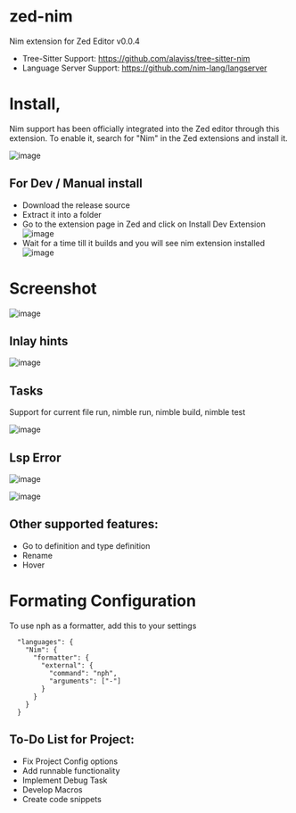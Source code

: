 # zed-nim
Nim extension for Zed Editor v0.0.4

- Tree-Sitter Support: https://github.com/alaviss/tree-sitter-nim
- Language Server Support: https://github.com/nim-lang/langserver

# Install,
Nim support has been officially integrated into the Zed editor through this extension. To enable it, search for "Nim" in the Zed extensions and install it.

![image](https://github.com/user-attachments/assets/11009e16-1c61-49a7-a9eb-77d3aaeb9724)


## For Dev / Manual install

- Download the release source
- Extract it into a folder
- Go to the extension page in Zed and click on Install Dev Extension
![image](https://github.com/user-attachments/assets/5ce69399-e1b2-4b5c-8e9e-93a952c9977d)
- Wait for a time till it builds and you will see nim extension installed
![image](https://github.com/user-attachments/assets/88d7622c-f799-40d9-8c0a-1d99d2529197)




# Screenshot
![image](https://github.com/user-attachments/assets/96cd2df6-11ff-495b-b97f-787ea9b08dc2)

## Inlay hints
![image](https://github.com/user-attachments/assets/ae2e1a14-f923-4b8b-b1b5-1515b9e55697)

## Tasks
Support for current file run, nimble run, nimble build, nimble test

![image](https://github.com/user-attachments/assets/7ae1b533-daef-4ecd-8896-1cbf663ba22a)

## Lsp Error
![image](https://github.com/user-attachments/assets/04bd10b2-d531-4c22-83d3-d570c85d0eda)

![image](https://github.com/user-attachments/assets/e8b3d664-8753-43f6-b690-6140471a2a17)

## Other supported features:
- Go to definition and type definition
- Rename
- Hover

# Formating Configuration

To use nph as a formatter, add this to your settings 

```
  "languages": {
    "Nim": {
      "formatter": {
        "external": {
          "command": "nph",
          "arguments": ["-"]
        }
      }
    }
  }
```

## To-Do List for Project:
- Fix Project Config options
- Add runnable functionality
- Implement Debug Task
- Develop Macros
- Create code snippets
